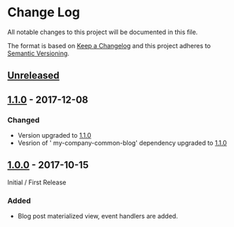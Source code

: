 # Change Log

All notable changes to this project will be documented in this file.

The format is based on [Keep a Changelog](http://keepachangelog.com/)
and this project adheres to [Semantic Versioning](http://semver.org/).

## [Unreleased][]

[Unreleased]: https://github.com/ivans-innovation-lab/my-company-blog-materialized-view/compare/1.1.0...HEAD

## [1.1.0][] - 2017-12-08

[1.1.0]: https://github.com/ivans-innovation-lab/my-company-blog-materialized-view/compare/1.0.0...1.1.0


### Changed

-   Version upgraded to [1.1.0]
-   Vesrion of ' my-company-common-blog' dependency upgraded to [1.1.0]

## [1.0.0][] - 2017-10-15

Initial / First Release

[1.0.0]: https://github.com/ivans-innovation-lab/my-company-blog-materialized-view/tree/1.0.0

### Added

-   Blog post materialized view, event handlers are added.

